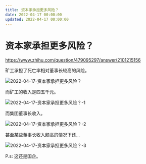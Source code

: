 ```yaml
---
title: 资本家承担更多风险？
date: 2022-04-17 00:00:00
updated: 2022-04-17 00:00:00
---
```


# 资本家承担更多风险？

https://www.zhihu.com/question/479095297/answer/2101215156

矿工承担了死亡率相对董事长较高的风险。

![2022-04-17-资本家承担更多风险？](assets/2022-04-17-资本家承担更多风险？.jpeg)

而矿工的收入是四五千元。

![2022-04-17-资本家承担更多风险？-1](assets/2022-04-17-资本家承担更多风险？-1.jpeg)

而集团董事长收入。

![2022-04-17-资本家承担更多风险？-2](assets/2022-04-17-资本家承担更多风险？-2.jpeg)

甚至某些董事长收入颇高的情况下还...

![2022-04-17-资本家承担更多风险？-3](assets/2022-04-17-资本家承担更多风险？-3.jpeg)

P.s:
这还是国企。
